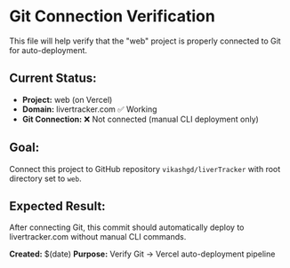 # Git Connection Verification

This file will help verify that the "web" project is properly connected to Git for auto-deployment.

## Current Status:
- **Project:** web (on Vercel)
- **Domain:** livertracker.com ✅ Working
- **Git Connection:** ❌ Not connected (manual CLI deployment only)

## Goal:
Connect this project to GitHub repository `vikashgd/liverTracker` with root directory set to `web`.

## Expected Result:
After connecting Git, this commit should automatically deploy to livertracker.com without manual CLI commands.

**Created:** $(date)
**Purpose:** Verify Git → Vercel auto-deployment pipeline